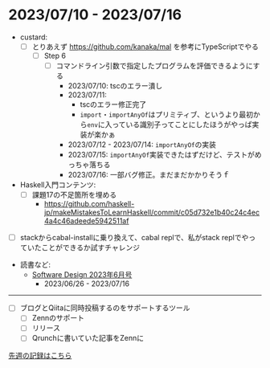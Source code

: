# 2023/07/10 - 2023/07/16

- custard:
    - [ ] とりあえず <https://github.com/kanaka/mal> を参考にTypeScriptでやる
        - [ ] Step 6
            - [ ] コマンドライン引数で指定したプログラムを評価できるようにする
                - 2023/07/10: tscのエラー潰し
                - 2023/07/11:
                    - tscのエラー修正完了
                    - `import`・`importAnyOf`はプリミティブ、というより最初から`env`に入っている識別子ってことにしたほうがやっぱ実装が楽かぁ
                - 2023/07/12 - 2023/07/14: `importAnyOf`の実装
                - 2023/07/15: `importAnyOf`実装できたはずだけど、テストがめっちゃ落ちる
                - 2023/07/16: 一部バグ修正。まだまだかかりそうｆ
- Haskell入門コンテンツ:
    - [ ] 課題17の不足箇所を埋める
        - <https://github.com/haskell-jp/makeMistakesToLearnHaskell/commit/c05d732e1b40c24c4ec4a4c46adeede5942511af>
- [ ] stackからcabal-installに乗り換えて、cabal replで、私がstack replでやっていたことができるか試すチャレンジ
- 読書など:
    - [Software Design 2023年6月号](https://gihyo.jp/magazine/SD/archive/2023/202306)
        - 2023/06/26 - 2023/07/16

------

- [ ] ブログとQiitaに同時投稿するのをサポートするツール
    - [ ] Zennのサポート
    - [ ] リリース
    - [ ] Qrunchに書いていた記事をZennに

[先週の記録はこちら](https://github.com/igrep/daily-commits/blob/e365dd14ab0e2dd121dee30a090150db1cec2184/yesterday.md)
